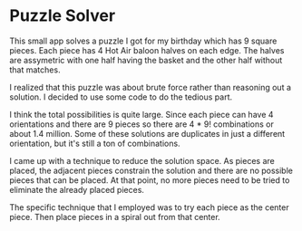 # Puzzle Solver

This small app solves a puzzle I got for my birthday which has
9 square pieces. Each piece has 4 Hot Air baloon halves on each
edge. The halves are assymetric with one half having the basket
and the other half without that matches.

I realized that this puzzle was about brute force rather than 
reasoning out a solution. I decided to use some code to do the
tedious part.

I think the total possibilities is quite large. Since each piece
can have 4 orientations and there are 9 pieces so there are 4 * 9!
combinations or about 1.4 million. Some of these solutions are 
duplicates in just a different orientation, but it's still a ton of
combinations.

I came up with a technique to reduce the solution space. As pieces
are placed, the adjacent pieces constrain the solution and there are
no possible pieces that can be placed. At that point, no more pieces
need to be tried to eliminate the already placed pieces.

The specific technique that I employed was to try each piece as the
center piece. Then place pieces in a spiral out from that center.
